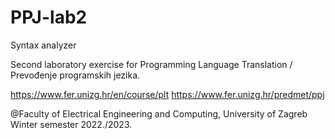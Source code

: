 # PPJ-lab2
Syntax analyzer

Second laboratory exercise for Programming Language Translation / Prevođenje programskih jezika.

https://www.fer.unizg.hr/en/course/plt
https://www.fer.unizg.hr/predmet/ppj

@Faculty of Electrical Engineering and Computing, University of Zagreb
Winter semester 2022./2023.
